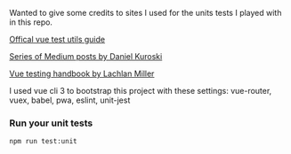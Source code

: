 Wanted to give some credits to sites I used for the units tests I played with in this repo.

[Offical vue test utils guide](https://vue-test-utils.vuejs.org/)

[Series of Medium posts by Daniel Kuroski](https://medium.com/magnetis-backstage/working-an-application-in-vue-js-with-tdd-an-extensive-guide-for-people-who-have-time-part-1-3be791dafa2b)

[Vue testing handbook by Lachlan Miller](https://lmiller1990.github.io/vue-testing-handbook/#what-is-this-guide)

I used vue cli 3 to bootstrap this project with these settings:
vue-router, vuex, babel, pwa, eslint, unit-jest


### Run your unit tests
```
npm run test:unit
```
